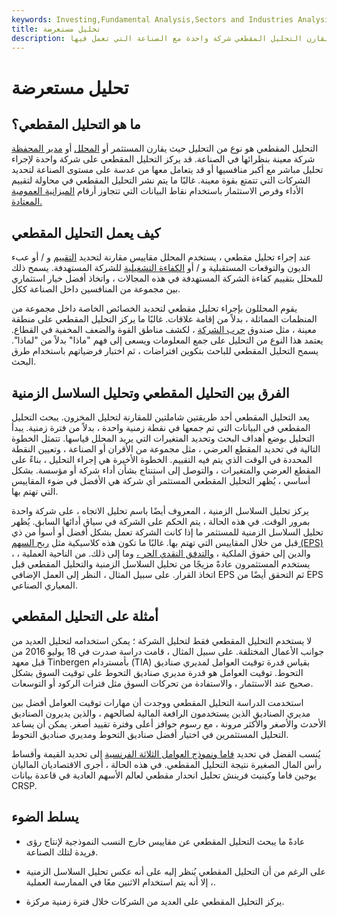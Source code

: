 ```yaml
---
keywords: Investing,Fundamental Analysis,Sectors and Industries Analysis,Sectors and Industries
title: تحليل مستعرضة
description: يقارن التحليل المقطعي شركة واحدة مع الصناعة التي تعمل فيها.
---
```


# تحليل مستعرضة
## ما هو التحليل المقطعي؟

التحليل المقطعي هو نوع من التحليل حيث يقارن المستثمر أو [المحلل](/analyst) أو [مدير المحفظة](/portfoliomanager) شركة معينة بنظرائها في الصناعة. قد يركز التحليل المقطعي على شركة واحدة لإجراء تحليل مباشر مع أكبر منافسيها أو قد يتعامل معها من عدسة على مستوى الصناعة لتحديد الشركات التي تتمتع بقوة معينة. غالبًا ما يتم نشر التحليل المقطعي في محاولة لتقييم الأداء وفرص الاستثمار باستخدام نقاط البيانات التي تتجاوز أرقام [الميزانية العمومية المعتادة.](/balancesheet)

## كيف يعمل التحليل المقطعي

عند إجراء تحليل مقطعي ، يستخدم المحلل مقاييس مقارنة لتحديد [التقييم](/valuation) و / أو عبء الديون والتوقعات المستقبلية و / أو [الكفاءة التشغيلية](/operationalefficiency) للشركة المستهدفة. يسمح ذلك للمحلل بتقييم كفاءة الشركة المستهدفة في هذه المجالات ، واتخاذ أفضل خيار استثماري بين مجموعة من المنافسين داخل الصناعة ككل.

يقوم المحللون بإجراء تحليل مقطعي لتحديد الخصائص الخاصة داخل مجموعة من المنظمات المماثلة ، بدلاً من إقامة علاقات. غالبًا ما يركز التحليل المقطعي على منطقة معينة ، مثل صندوق [حرب الشركة](/warchest) ، لكشف مناطق القوة والضعف المخفية في القطاع. يعتمد هذا النوع من التحليل على جمع المعلومات ويسعى إلى فهم "ماذا" بدلاً من "لماذا". يسمح التحليل المقطعي للباحث بتكوين افتراضات ، ثم اختبار فرضياتهم باستخدام طرق البحث.

## الفرق بين التحليل المقطعي وتحليل السلاسل الزمنية

يعد التحليل المقطعي أحد طريقتين شاملتين للمقارنة لتحليل المخزون. يبحث التحليل المقطعي في البيانات التي تم جمعها في نقطة زمنية واحدة ، بدلاً من فترة زمنية. يبدأ التحليل بوضع أهداف البحث وتحديد المتغيرات التي يريد المحلل قياسها. تتمثل الخطوة التالية في تحديد المقطع العرضي ، مثل مجموعة من الأقران أو الصناعة ، وتعيين النقطة المحددة في الوقت الذي يتم فيه التقييم. الخطوة الأخيرة هي إجراء التحليل ، بناءً على المقطع العرضي والمتغيرات ، والتوصل إلى استنتاج بشأن أداء شركة أو مؤسسة. بشكل أساسي ، يُظهر التحليل المقطعي المستثمر أي شركة هي الأفضل في ضوء المقاييس التي تهتم بها.

يركز تحليل السلاسل الزمنية ، المعروف أيضًا باسم تحليل الاتجاه ، على شركة واحدة بمرور الوقت. في هذه الحالة ، يتم الحكم على الشركة في سياق أدائها السابق. يُظهر تحليل السلاسل الزمنية للمستثمر ما إذا كانت الشركة تعمل بشكل أفضل أو أسوأ من ذي قبل من خلال المقاييس التي تهتم بها. غالبًا ما تكون هذه كلاسيكية مثل [ربح السهم (EPS)](/eps) ، والدين إلى حقوق الملكية ، [والتدفق النقدي الحر ،](/freecashflow) وما إلى ذلك. من الناحية العملية ، يستخدم المستثمرون عادةً مزيجًا من تحليل السلاسل الزمنية والتحليل المقطعي قبل اتخاذ القرار. على سبيل المثال ، النظر إلى العمل الإضافي EPS ثم التحقق أيضًا من EPS المعياري الصناعي.

## أمثلة على التحليل المقطعي

لا يستخدم التحليل المقطعي فقط لتحليل الشركة ؛ يمكن استخدامه لتحليل العديد من جوانب الأعمال المختلفة. على سبيل المثال ، قامت دراسة صدرت في 18 يوليو 2016 من قبل معهد Tinbergen بأمستردام (TIA) بقياس قدرة توقيت العوامل لمديري صناديق التحوط. توقيت العوامل هو قدرة مديري صناديق التحوط على توقيت السوق بشكل صحيح عند الاستثمار ، والاستفادة من تحركات السوق مثل فترات الركود أو التوسعات.

استخدمت الدراسة التحليل المقطعي ووجدت أن مهارات توقيت العوامل أفضل بين مديري الصناديق الذين يستخدمون الرافعة المالية لصالحهم ، والذين يديرون الصناديق الأحدث والأصغر والأكثر مرونة ، مع رسوم حوافز أعلى وفترة تقييد أصغر. يمكن أن يساعد التحليل المستثمرين في اختيار أفضل صناديق التحوط ومديري صناديق التحوط.

يُنسب الفضل في تحديد [فاما ونموذج العوامل الثلاثة الفرنسية](/famaandfrenchthreefactormodel) إلى تحديد القيمة وأقساط رأس المال الصغيرة نتيجة التحليل المقطعي. في هذه الحالة ، أجرى الاقتصاديان الماليان يوجين فاما وكينيث فرينش تحليل انحدار مقطعي لعالم الأسهم العادية في قاعدة بيانات CRSP.

## يسلط الضوء

- عادةً ما يبحث التحليل المقطعي عن مقاييس خارج النسب النموذجية لإنتاج رؤى فريدة لتلك الصناعة.

- على الرغم من أن التحليل المقطعي يُنظر إليه على أنه عكس تحليل السلاسل الزمنية ، إلا أنه يتم استخدام الاثنين معًا في الممارسة العملية.

- يركز التحليل المقطعي على العديد من الشركات خلال فترة زمنية مركزة.

